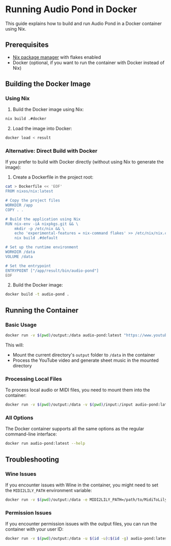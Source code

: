 # Running Audio Pond in Docker

This guide explains how to build and run Audio Pond in a Docker container using Nix.

## Prerequisites

- [Nix package manager](https://nixos.org/download.html) with flakes enabled
- Docker (optional, if you want to run the container with Docker instead of Nix)

## Building the Docker Image

### Using Nix

1. Build the Docker image using Nix:

```bash
nix build .#docker
```

2. Load the image into Docker:

```bash
docker load < result
```

### Alternative: Direct Build with Docker

If you prefer to build with Docker directly (without using Nix to generate the image):

1. Create a Dockerfile in the project root:

```bash
cat > Dockerfile << 'EOF'
FROM nixos/nix:latest

# Copy the project files
WORKDIR /app
COPY . .

# Build the application using Nix
RUN nix-env -iA nixpkgs.git && \
    mkdir -p /etc/nix && \
    echo 'experimental-features = nix-command flakes' >> /etc/nix/nix.conf && \
    nix build .#default

# Set up the runtime environment
WORKDIR /data
VOLUME /data

# Set the entrypoint
ENTRYPOINT ["/app/result/bin/audio-pond"]
EOF
```

2. Build the Docker image:

```bash
docker build -t audio-pond .
```

## Running the Container

### Basic Usage

```bash
docker run -v $(pwd)/output:/data audio-pond:latest "https://www.youtube.com/watch?v=your-video-id"
```

This will:

- Mount the current directory's `output` folder to `/data` in the container
- Process the YouTube video and generate sheet music in the mounted directory

### Processing Local Files

To process local audio or MIDI files, you need to mount them into the container:

```bash
docker run -v $(pwd)/output:/data -v $(pwd)/input:/input audio-pond:latest --audio-file /input/your-audio-file.wav
```

### All Options

The Docker container supports all the same options as the regular command-line interface:

```bash
docker run audio-pond:latest --help
```

## Troubleshooting

### Wine Issues

If you encounter issues with Wine in the container, you might need to set the `MIDI2LILY_PATH` environment variable:

```bash
docker run -v $(pwd)/output:/data -e MIDI2LILY_PATH=/path/to/MidiToLily.exe audio-pond:latest "https://www.youtube.com/watch?v=your-video-id"
```

### Permission Issues

If you encounter permission issues with the output files, you can run the container with your user ID:

```bash
docker run -v $(pwd)/output:/data -u $(id -u):$(id -g) audio-pond:latest "https://www.youtube.com/watch?v=your-video-id"
```
